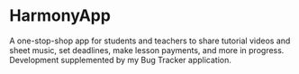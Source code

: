 # HarmonyApp
A one-stop-shop app for students and teachers to share tutorial videos and sheet music, set deadlines, make lesson payments, and more in progress. Development supplemented by my Bug Tracker application.
